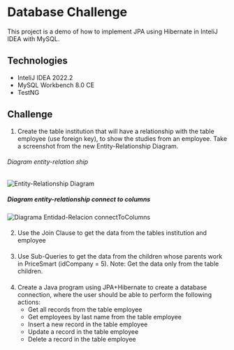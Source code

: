 # Database Challenge
This project is a demo of how to implement JPA using Hibernate in InteliJ IDEA with MySQL.

## Technologies
- InteliJ IDEA 2022.2
- MySQL Workbench 8.0 CE
- TestNG

## Challenge

1. Create the table institution that will have a relationship with the table employee
   (use foreign key), to show the studies from an employee. Take a screenshot from the
   new Entity-Relationship Diagram.

###### Diagram entity-relation ship 
![Entity-Relationship Diagram](readmeImages/entity-ralationship-diagram.png)

##### Diagram entity-relationship connect to columns
![Diagrama Entidad-Relacion connectToColumns](External-files-DBC/Diagrama-Entidad-Relacion-connectToColumns.png)

####
2. Use the Join Clause to get the data from the tables institution and employee
####
3. Use Sub-Queries to get the data from the children whose parents work in PriceSmart
   (idCompany = 5). Note: Get the data only from the table children.
####
4. Create a Java program using JPA+Hibernate to create a database connection, where
   the user should be able to perform the following actions:
   - Get all records from the table employee 
   - Get employees by last name from the table employee
   - Insert a new record in the table employee
   - Update a record in the table employee
   - Delete a record in the table employee

    

